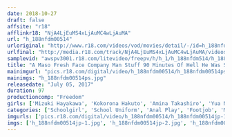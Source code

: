 ```yaml
---
date: 2018-10-27
draft: false
affsite: "r18"
afflinkr18: "NjA4LjEuMS4xLjAuMC4wLjAuMA"
url: "h_188nfdm00514"
urloriginal: "http://www.r18.com/videos/vod/movies/detail/-/id=h_188nfdm00514"
urlfinal: "http://media.r18.com/track/NjA4LjEuMS4xLjAuMC4wLjAuMA/videos/vod/movies/detail/-/id=h_188nfdm00514"
samplevid: "awspv3001.r18.com/litevideo/freepv/h/h_1/h_188nfdm514/h_188nfdm514_dmb_w.mp4"
title: "A Maso Fresh Face Company Man Stuff 90 Minutes Of Hell He Was Suddenly Plunged Into Non Stop Bullying Without Any Consultation Or Permission"
mainimgurl: "pics.r18.com/digital/video/h_188nfdm00514/h_188nfdm00514ps.jpg"
mainimgs: "h_188nfdm00514ps.jpg"
releasedate: "July 05, 2017"
duration: 97
productioncomp: "Freedom"
girls: ['Mizuki Hayakawa', 'Kokorona Hakuto', 'Amina Takashiro', 'Yua Nanami', 'Chihiro Yamamoto']
categories: ['Schoolgirl', 'School Uniform', 'Anal Play', 'Footjob', 'Masochist Man', 'Hi-Def']
imgurls: ['pics.r18.com/digital/video/h_188nfdm00514/h_188nfdm00514jp-1.jpg', 'pics.r18.com/digital/video/h_188nfdm00514/h_188nfdm00514jp-2.jpg', 'pics.r18.com/digital/video/h_188nfdm00514/h_188nfdm00514jp-3.jpg', 'pics.r18.com/digital/video/h_188nfdm00514/h_188nfdm00514jp-4.jpg', 'pics.r18.com/digital/video/h_188nfdm00514/h_188nfdm00514jp-5.jpg', 'pics.r18.com/digital/video/h_188nfdm00514/h_188nfdm00514jp-6.jpg', 'pics.r18.com/digital/video/h_188nfdm00514/h_188nfdm00514jp-7.jpg', 'pics.r18.com/digital/video/h_188nfdm00514/h_188nfdm00514jp-8.jpg', 'pics.r18.com/digital/video/h_188nfdm00514/h_188nfdm00514jp-9.jpg', 'pics.r18.com/digital/video/h_188nfdm00514/h_188nfdm00514jp-10.jpg', 'pics.r18.com/digital/video/h_188nfdm00514/h_188nfdm00514jp-11.jpg', 'pics.r18.com/digital/video/h_188nfdm00514/h_188nfdm00514jp-12.jpg', 'pics.r18.com/digital/video/h_188nfdm00514/h_188nfdm00514jp-13.jpg', 'pics.r18.com/digital/video/h_188nfdm00514/h_188nfdm00514jp-14.jpg', 'pics.r18.com/digital/video/h_188nfdm00514/h_188nfdm00514jp-15.jpg', 'pics.r18.com/digital/video/h_188nfdm00514/h_188nfdm00514jp-16.jpg', 'pics.r18.com/digital/video/h_188nfdm00514/h_188nfdm00514jp-17.jpg', 'pics.r18.com/digital/video/h_188nfdm00514/h_188nfdm00514jp-18.jpg', 'pics.r18.com/digital/video/h_188nfdm00514/h_188nfdm00514jp-19.jpg', 'pics.r18.com/digital/video/h_188nfdm00514/h_188nfdm00514jp-20.jpg']
imgs: ['h_188nfdm00514jp-1.jpg', 'h_188nfdm00514jp-2.jpg', 'h_188nfdm00514jp-3.jpg', 'h_188nfdm00514jp-4.jpg', 'h_188nfdm00514jp-5.jpg', 'h_188nfdm00514jp-6.jpg', 'h_188nfdm00514jp-7.jpg', 'h_188nfdm00514jp-8.jpg', 'h_188nfdm00514jp-9.jpg', 'h_188nfdm00514jp-10.jpg', 'h_188nfdm00514jp-11.jpg', 'h_188nfdm00514jp-12.jpg', 'h_188nfdm00514jp-13.jpg', 'h_188nfdm00514jp-14.jpg', 'h_188nfdm00514jp-15.jpg', 'h_188nfdm00514jp-16.jpg', 'h_188nfdm00514jp-17.jpg', 'h_188nfdm00514jp-18.jpg', 'h_188nfdm00514jp-19.jpg', 'h_188nfdm00514jp-20.jpg']
---
```

